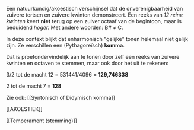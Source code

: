 Een natuurkundig/akoestisch verschijnsel dat de onverenigbaarheid van zuivere tertsen en zuivere kwinten demonstreert.
Een reeks van _12 reine kwinten_ keert **niet** terug op een zuiver octaaf van de begintoon, maar is beduidend _hoger._ Met andere woorden: B# ≠ C.

In deze context blijkt dat enharmonisch "gelijke" tonen helemaal niet gelijk zijn. Ze verschillen een (Pythagoreïsch) **komma**.

Dat is proefondervindelijk aan te tonen door zelf een reeks van zuivere kwinten en octaven te stemmen, maar ook door het uit te rekenen:

3/2 tot de macht 12 = 531441/4096 = **129,746338**

2 tot de macht 7 = **128**

Zie ook: [[Syntonisch of Didymisch komma]]

[[AKOESTIEK]]

[[Temperament (stemming)]]
